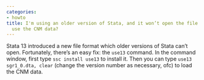 ```yaml
---
categories:
- howto
title: I'm using an older version of Stata, and it won’t open the file. How can I
  use the CNM data?
---
```


Stata 13 introduced a new file format which older versions of Stata can’t open. Fortunately, there’s an easy fix: the `use13` command. In the command window, first type `ssc install use13` to install it. Then you can type `use13 sgr1_0.dta, clear` (change the version number as necessary, ofc) to load the CNM data.
